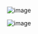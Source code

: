 ![image](https://github.com/tejas-mn/mp-final/assets/68629215/f1564105-db6e-48c5-990a-638442314831)

![image](https://github.com/tejas-mn/mp-final/assets/68629215/af64bc19-a0eb-46bc-b9bd-0d1cb3d9c816)
